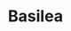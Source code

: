 ---
title: Basilea
date: 
draft: false

# descripcion
description : Aro de plata con piedra cubic

materials: Plata 925

color: Multicolor

dimensions: 0,5cm x 0,7cm

code: 01-16-0327

type: "Aros"

categories: []

price: $2.270,00

# Images
# first image will be shown in the product page
images:
  # - image: "images/path_to_image"
  # La ubicacion de las imagenes es imagenes/Aros/Aros.Cubic/01-16-0327-basilea
  - image: "./images/aros/cubic/01-16-0327-rectangulo-multicolor_a.JPG"
  - image: "./images/aros/cubic/01-16-0327-rectangulo-multicolor_b.JPG"
---